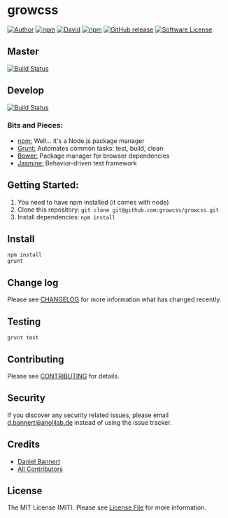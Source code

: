 # growcss

[![Author](http://img.shields.io/badge/author-@anolilab-blue.svg?style=flat-square)](https://twitter.com/anolilab)
[![npm](https://img.shields.io/npm/v/growcss.svg?style=flat-square)](https://www.npmjs.com/package/growcss)
[![David](https://img.shields.io/david/growcss/growcss.svg?style=flat-square)](https://david-dm.org/growcss/growcss#info=dependencies&view=table)
[![npm](https://img.shields.io/npm/v/npm.svg?style=flat-square)](https://www.npmjs.com/package/growcss)
[![GitHub release](https://img.shields.io/github/release/qubyte/rubidium.svg?style=flat-square)](https://github.com/growcss/growcss/releases)
[![Software License](https://img.shields.io/badge/license-MIT-brightgreen.svg?style=flat-square)](LICENSE)

## Master
[![Build Status](https://img.shields.io/travis/growcss/growcss.svg?branch=develop&style=flat-square)](https://travis-ci.org/growcss/growcss)

## Develop
[![Build Status](https://img.shields.io/travis/growcss/growcss.svg?branch=develop&style=flat-square)](https://travis-ci.org/growcss/growcss)

### Bits and Pieces:
* [npm:](https://npmjs.org/) Well... it's a Node.js package manager
* [Grunt:](http://gruntjs.com/) Automates common tasks: test, build, clean
* [Bower:](http://bower.io/) Package manager for browser dependencies
* [Jasmine:](http://pivotal.github.io/jasmine/) Behavior-driven test framework

## Getting Started:

1. You need to have npm installed (it comes with node)
2. Clone this repository: `git clone git@github.com:growcss/growcss.git`
3. Install dependencies: `npm install`

## Install

~~~
npm install
grunt
~~~

## Change log

Please see [CHANGELOG](CHANGELOG.md) for more information what has changed recently.

## Testing

~~~
grunt test
~~~

## Contributing

Please see [CONTRIBUTING](CONTRIBUTING.md) for details.

## Security

If you discover any security related issues, please email d.bannert@anolilab.de instead of using the issue tracker.

## Credits

- [Daniel Bannert](https://github.com/prisis)
- [All Contributors](../../contributors)

## License

The MIT License (MIT). Please see [License File](LICENSE.md) for more information.
